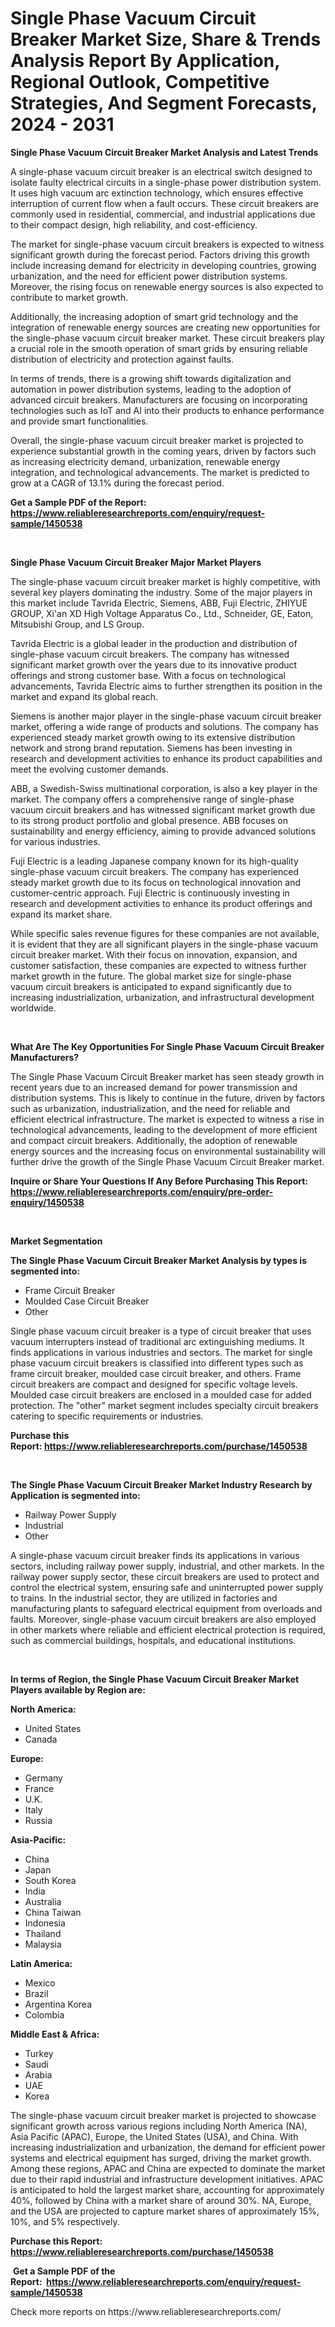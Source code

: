 <p><h1>Single Phase Vacuum Circuit Breaker Market Size, Share & Trends Analysis Report By Application, Regional Outlook, Competitive Strategies, And Segment Forecasts, 2024 - 2031</h1></p><p><strong>Single Phase Vacuum Circuit Breaker Market Analysis and Latest Trends</strong></p>
<p><p>A single-phase vacuum circuit breaker is an electrical switch designed to isolate faulty electrical circuits in a single-phase power distribution system. It uses high vacuum arc extinction technology, which ensures effective interruption of current flow when a fault occurs. These circuit breakers are commonly used in residential, commercial, and industrial applications due to their compact design, high reliability, and cost-efficiency.</p><p>The market for single-phase vacuum circuit breakers is expected to witness significant growth during the forecast period. Factors driving this growth include increasing demand for electricity in developing countries, growing urbanization, and the need for efficient power distribution systems. Moreover, the rising focus on renewable energy sources is also expected to contribute to market growth.</p><p>Additionally, the increasing adoption of smart grid technology and the integration of renewable energy sources are creating new opportunities for the single-phase vacuum circuit breaker market. These circuit breakers play a crucial role in the smooth operation of smart grids by ensuring reliable distribution of electricity and protection against faults.</p><p>In terms of trends, there is a growing shift towards digitalization and automation in power distribution systems, leading to the adoption of advanced circuit breakers. Manufacturers are focusing on incorporating technologies such as IoT and AI into their products to enhance performance and provide smart functionalities.</p><p>Overall, the single-phase vacuum circuit breaker market is projected to experience substantial growth in the coming years, driven by factors such as increasing electricity demand, urbanization, renewable energy integration, and technological advancements. The market is predicted to grow at a CAGR of 13.1% during the forecast period.</p></p>
<p><strong>Get a Sample PDF of the Report:&nbsp; <a href="https://www.reliableresearchreports.com/enquiry/request-sample/1450538">https://www.reliableresearchreports.com/enquiry/request-sample/1450538</a></strong></p>
<p>&nbsp;</p>
<p><strong>Single Phase Vacuum Circuit Breaker Major Market Players</strong></p>
<p><p>The single-phase vacuum circuit breaker market is highly competitive, with several key players dominating the industry. Some of the major players in this market include Tavrida Electric, Siemens, ABB, Fuji Electric, ZHIYUE GROUP, Xi'an XD High Voltage Apparatus Co., Ltd., Schneider, GE, Eaton, Mitsubishi Group, and LS Group.</p><p>Tavrida Electric is a global leader in the production and distribution of single-phase vacuum circuit breakers. The company has witnessed significant market growth over the years due to its innovative product offerings and strong customer base. With a focus on technological advancements, Tavrida Electric aims to further strengthen its position in the market and expand its global reach.</p><p>Siemens is another major player in the single-phase vacuum circuit breaker market, offering a wide range of products and solutions. The company has experienced steady market growth owing to its extensive distribution network and strong brand reputation. Siemens has been investing in research and development activities to enhance its product capabilities and meet the evolving customer demands.</p><p>ABB, a Swedish-Swiss multinational corporation, is also a key player in the market. The company offers a comprehensive range of single-phase vacuum circuit breakers and has witnessed significant market growth due to its strong product portfolio and global presence. ABB focuses on sustainability and energy efficiency, aiming to provide advanced solutions for various industries.</p><p>Fuji Electric is a leading Japanese company known for its high-quality single-phase vacuum circuit breakers. The company has experienced steady market growth due to its focus on technological innovation and customer-centric approach. Fuji Electric is continuously investing in research and development activities to enhance its product offerings and expand its market share.</p><p>While specific sales revenue figures for these companies are not available, it is evident that they are all significant players in the single-phase vacuum circuit breaker market. With their focus on innovation, expansion, and customer satisfaction, these companies are expected to witness further market growth in the future. The global market size for single-phase vacuum circuit breakers is anticipated to expand significantly due to increasing industrialization, urbanization, and infrastructural development worldwide.</p></p>
<p>&nbsp;</p>
<p><strong>What Are The Key Opportunities For Single Phase Vacuum Circuit Breaker Manufacturers?</strong></p>
<p><p>The Single Phase Vacuum Circuit Breaker market has seen steady growth in recent years due to an increased demand for power transmission and distribution systems. This is likely to continue in the future, driven by factors such as urbanization, industrialization, and the need for reliable and efficient electrical infrastructure. The market is expected to witness a rise in technological advancements, leading to the development of more efficient and compact circuit breakers. Additionally, the adoption of renewable energy sources and the increasing focus on environmental sustainability will further drive the growth of the Single Phase Vacuum Circuit Breaker market.</p></p>
<p><strong>Inquire or Share Your Questions If Any Before Purchasing This Report: <a href="https://www.reliableresearchreports.com/enquiry/pre-order-enquiry/1450538">https://www.reliableresearchreports.com/enquiry/pre-order-enquiry/1450538</a></strong></p>
<p>&nbsp;</p>
<p><strong>Market Segmentation</strong></p>
<p><strong>The Single Phase Vacuum Circuit Breaker Market Analysis by types is segmented into:</strong></p>
<p><ul><li>Frame Circuit Breaker</li><li>Moulded Case Circuit Breaker</li><li>Other</li></ul></p>
<p><p>Single phase vacuum circuit breaker is a type of circuit breaker that uses vacuum interrupters instead of traditional arc extinguishing mediums. It finds applications in various industries and sectors. The market for single phase vacuum circuit breakers is classified into different types such as frame circuit breaker, moulded case circuit breaker, and others. Frame circuit breakers are compact and designed for specific voltage levels. Moulded case circuit breakers are enclosed in a moulded case for added protection. The "other" market segment includes specialty circuit breakers catering to specific requirements or industries.</p></p>
<p><strong>Purchase this Report:&nbsp;<a href="https://www.reliableresearchreports.com/purchase/1450538">https://www.reliableresearchreports.com/purchase/1450538</a></strong></p>
<p>&nbsp;</p>
<p><strong>The Single Phase Vacuum Circuit Breaker Market Industry Research by Application is segmented into:</strong></p>
<p><ul><li>Railway Power Supply</li><li>Industrial</li><li>Other</li></ul></p>
<p><p>A single-phase vacuum circuit breaker finds its applications in various sectors, including railway power supply, industrial, and other markets. In the railway power supply sector, these circuit breakers are used to protect and control the electrical system, ensuring safe and uninterrupted power supply to trains. In the industrial sector, they are utilized in factories and manufacturing plants to safeguard electrical equipment from overloads and faults. Moreover, single-phase vacuum circuit breakers are also employed in other markets where reliable and efficient electrical protection is required, such as commercial buildings, hospitals, and educational institutions.</p></p>
<p>&nbsp;</p>
<p><strong>In terms of Region, the Single Phase Vacuum Circuit Breaker Market Players available by Region are:</strong></p>
<p>
    <p> <strong> North America: </strong>
        <ul>
            <li>United States</li>
            <li>Canada</li>
        </ul>
        </p> 
    <p> <strong> Europe: </strong>
        <ul>
            <li>Germany</li>
            <li>France</li>
            <li>U.K.</li>
            <li>Italy</li>
            <li>Russia</li>
        </ul>
        </p> 
    <p> <strong> Asia-Pacific: </strong>
        <ul>
            <li>China</li>
            <li>Japan</li>
            <li>South Korea</li>
            <li>India</li>
            <li>Australia</li>
            <li>China Taiwan</li>
            <li>Indonesia</li>
            <li>Thailand</li>
            <li>Malaysia</li>
        </ul>
        </p> 
    <p> <strong> Latin America: </strong>
        <ul>
            <li>Mexico</li>
            <li>Brazil</li>
            <li>Argentina Korea</li>
            <li>Colombia</li>
        </ul>
        </p> 
    <p> <strong> Middle East & Africa: </strong>
        <ul>
            <li>Turkey</li>
            <li>Saudi</li>
            <li>Arabia</li>
            <li>UAE</li>
            <li>Korea</li>
        </ul>
    </p>
    </p>
<p><p>The single-phase vacuum circuit breaker market is projected to showcase significant growth across various regions including North America (NA), Asia Pacific (APAC), Europe, the United States (USA), and China. With increasing industrialization and urbanization, the demand for efficient power systems and electrical equipment has surged, driving the market growth. Among these regions, APAC and China are expected to dominate the market due to their rapid industrial and infrastructure development initiatives. APAC is anticipated to hold the largest market share, accounting for approximately 40%, followed by China with a market share of around 30%. NA, Europe, and the USA are projected to capture market shares of approximately 15%, 10%, and 5% respectively.</p></p>
<p><strong>Purchase this Report: <a href="https://www.reliableresearchreports.com/purchase/1450538">https://www.reliableresearchreports.com/purchase/1450538</a></strong></p>
<p>&nbsp;<strong>Get a Sample PDF of the Report:&nbsp;&nbsp;<a href="https://www.reliableresearchreports.com/enquiry/request-sample/1450538">https://www.reliableresearchreports.com/enquiry/request-sample/1450538</a></strong></p>
<p><strong></strong></p>
<p>Check more reports on https://www.reliableresearchreports.com/</p>